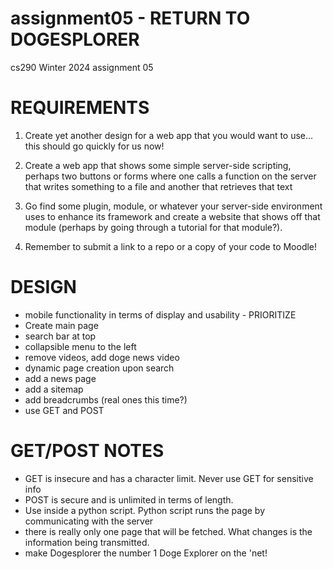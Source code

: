 # assignment05 - RETURN TO DOGESPLORER  
cs290 Winter 2024 assignment 05  


# REQUIREMENTS  

  1. Create yet another design for a web app that you would want to use… this should go quickly for us now!  

  2. Create a web app that shows some simple server-side scripting, perhaps two buttons or forms where one calls a function on the server that writes something to a file and another that retrieves that text  

  3. Go find some plugin, module, or whatever your server-side environment uses to enhance its framework and create a website that shows off that module (perhaps by going through a tutorial for that module?).  

  4. Remember to submit a link to a repo or a copy of your code to Moodle!  


# DESIGN  

* mobile functionality in terms of display and usability - PRIORITIZE  
* Create main page  
* search bar at top  
* collapsible menu to the left  
* remove videos, add doge news video  
* dynamic page creation upon search
* add a news page  
* add a sitemap  
* add breadcrumbs (real ones this time?)  
* use GET and POST  




# GET/POST NOTES

* GET is insecure and has a character limit. Never use GET for sensitive info  
* POST is secure and is unlimited in terms of length.  
* Use inside a python script. Python script runs the page by communicating with the server  
* there is really only one page that will be fetched. What changes is the information being transmitted.  
* make Dogesplorer the number 1 Doge Explorer on the 'net!  